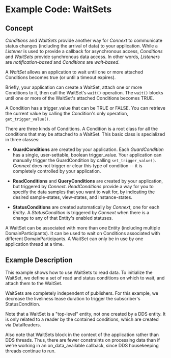 # Example Code: WaitSets

## Concept

*Conditions* and *WaitSets* provide another way for *Connext* to communicate
status changes (including the arrival of data) to your application. While a
*Listener* is used to provide a callback for asynchronous access, *Conditions*
and *WaitSets* provide synchronous data access. In other words, *Listeners* are
*notification-based* and *Conditions* are *wait-based*.

A *WaitSet* allows an application to wait until one or more attached Conditions
becomes true (or until a timeout expires).

Briefly, your application can create a WaitSet, attach one or more Conditions to
it, then call the WaitSet's `wait()` operation. The `wait()` blocks until one or
more of the WaitSet's attached Conditions becomes TRUE.

A Condition has a trigger_value that can be TRUE or FALSE. You can retrieve the
current value by calling the Condition's only operation, `get_trigger_value()`.

There are three kinds of Conditions. A Condition is a root class for all the
conditions that may be attached to a WaitSet. This basic class is specialized
in three classes:

-   **GuardConditions** are created by your application. Each *GuardCondition*
    has a single, user-settable, boolean trigger_value. Your application can
    manually trigger the GuardCondition by calling `set_trigger_value()`.
    *Connext* does not trigger or clear this type of condition -- it is
    completely controlled by your application.

-   **ReadConditions** and **QueryConditions** are created by your application,
    but triggered by *Connext*. *ReadConditions* provide a way for you to
    specify the data samples that you want to wait for, by indicating the
    desired sample-states, view-states, and instance-states.

-   **StatusConditions** are created automatically by *Connext*, one for each
    *Entity*. A *StatusCondition* is triggered by *Connext* when there is a
    change to any of that Entity's enabled statuses.

A WaitSet can be associated with more than one Entity (including multiple
DomainParticipants). It can be used to wait on Conditions associated with
different DomainParticipants. A WaitSet can only be in use by one application
thread at a time.

## Example Description

This example shows how to use WaitSets to read data. To initialize the WaitSet,
we define a set of read and status conditions on which to wait, and attach them
to the WaitSet.

WaitSets are completely independent of publishers. For this example, we decrease
the liveliness lease duration to trigger the subscriber's StatusCondition.

Note that a WaitSet is a "top-level" entity, not one created by a DDS entity.
It is only related to a reader by the contained conditions, which are created
via DataReaders.

Also note that WaitSets block in the context of the application rather than
DDS threads. Thus, there are fewer constraints on processing data than if
we're working in an on_data_available callback, since DDS housekeeping threads
continue to run.
